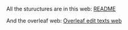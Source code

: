 All the stuructures are in this web:
[README](https://hackmd.io/s/rk77MwrH7)

And the overleaf web:
[Overleaf edit texts web](https://www.overleaf.com/18372989jfcdfjnqtvfw)




